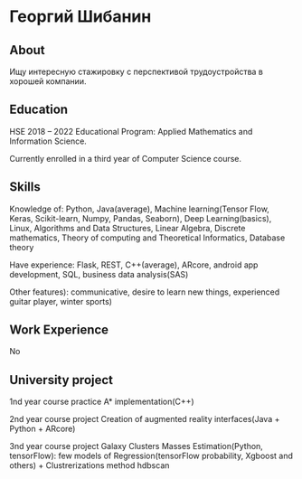 # Георгий Шибанин

## About

Ищу интересную стажировку с перспективой трудоустройства в хорошей компании.

## Education

HSE
2018 – 2022
Educational Program: Applied Mathematics and Information Science.

Currently enrolled in a third year of Computer Science course.

## Skills

Knowledge of: Python, Java(average), Machine learning(Tensor Flow, Keras, Scikit-learn, Numpy, Pandas, Seaborn), Deep Learning(basics), Linux, Algorithms and Data Structures, Linear Algebra, Discrete mathematics, Theory of computing and Theoretical Informatics, Database theory


Have experience: Flask, REST, C++(average), ARcore, android app development, SQL, business data analysis(SAS)


Other features): communicative, desire to learn new things,
experienced  guitar player, winter sports)





## Work Experience

No

## University project
1nd year course practice
A* implementation(C++)

2nd year course project
Creation of augmented reality interfaces(Java + Python + ARcore)

3nd year course project
Galaxy Clusters Masses Estimation(Python, tensorFlow): few models of   Regression(tensorFlow probability, Xgboost and others) + Clustrerizations method hdbscan

